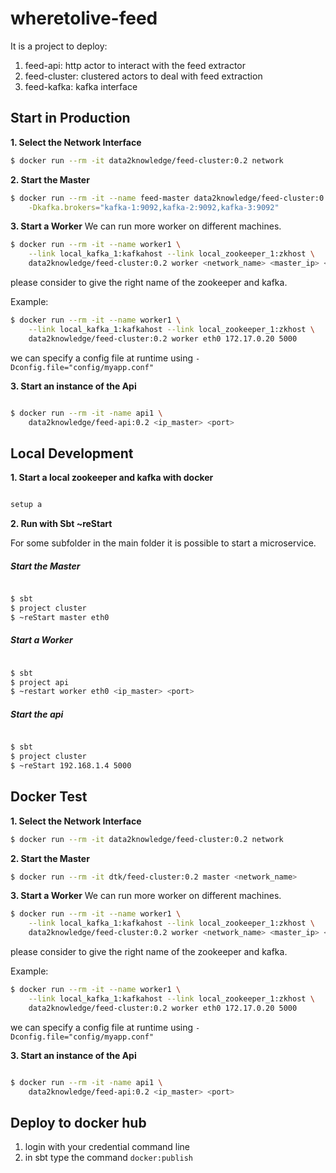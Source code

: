 # wheretolive-feed
It is a project to deploy:

1. feed-api: http actor to interact with the feed extractor
2. feed-cluster: clustered actors to deal with feed extraction
3. feed-kafka: kafka interface


## Start in Production

**1. Select the Network Interface**

```bash
$ docker run --rm -it data2knowledge/feed-cluster:0.2 network
```

**2. Start the Master**

```bash
$ docker run --rm -it --name feed-master data2knowledge/feed-cluster:0.2 master ethwe -Dkafka.zk-address="zoo-1:2181,zoo-2:2181,zoo-3:2181" \
    -Dkafka.brokers="kafka-1:9092,kafka-2:9092,kafka-3:9092"

```

**3. Start a Worker**
We can run more worker on different machines.

```bash
$ docker run --rm -it --name worker1 \
    --link local_kafka_1:kafkahost --link local_zookeeper_1:zkhost \
    data2knowledge/feed-cluster:0.2 worker <network_name> <master_ip> <master_port>
```
please consider to give the right name of the zookeeper and kafka.

Example:

```bash
$ docker run --rm -it --name worker1 \
    --link local_kafka_1:kafkahost --link local_zookeeper_1:zkhost \
    data2knowledge/feed-cluster:0.2 worker eth0 172.17.0.20 5000
```

we can specify a config file at runtime using `-Dconfig.file="config/myapp.conf"`

**3. Start an instance of the Api**

```bash

$ docker run --rm -it -name api1 \
    data2knowledge/feed-api:0.2 <ip_master> <port>
```



## Local Development

**1. Start a local zookeeper and kafka with docker**
```bash

setup a 
```

**2. Run with Sbt ~reStart**

For some subfolder in the main folder it is possible to start a microservice.

##### Start the Master

```bash

$ sbt
$ project cluster
$ ~reStart master eth0

```

##### Start a Worker

```bash

$ sbt 
$ project api
$ ~restart worker eth0 <ip_master> <port>

```

##### Start the api

```bash

$ sbt
$ project cluster
$ ~reStart 192.168.1.4 5000
```


## Docker Test

**1. Select the Network Interface**

```bash
$ docker run --rm -it data2knowledge/feed-cluster:0.2 network
```

**2. Start the Master**

```bash
$ docker run --rm -it dtk/feed-cluster:0.2 master <network_name>

```

**3. Start a Worker**
We can run more worker on different machines.

```bash
$ docker run --rm -it --name worker1 \
    --link local_kafka_1:kafkahost --link local_zookeeper_1:zkhost \
    data2knowledge/feed-cluster:0.2 worker <network_name> <master_ip> <master_port>
```
please consider to give the right name of the zookeeper and kafka.

Example:

```bash
$ docker run --rm -it --name worker1 \
    --link local_kafka_1:kafkahost --link local_zookeeper_1:zkhost \
    data2knowledge/feed-cluster:0.2 worker eth0 172.17.0.20 5000
```

we can specify a config file at runtime using `-Dconfig.file="config/myapp.conf"`

**3. Start an instance of the Api**

```bash

$ docker run --rm -it -name api1 \
    data2knowledge/feed-api:0.2 <ip_master> <port>
```

## Deploy to docker hub

1. login with your credential command line
2. in sbt type the command `docker:publish`